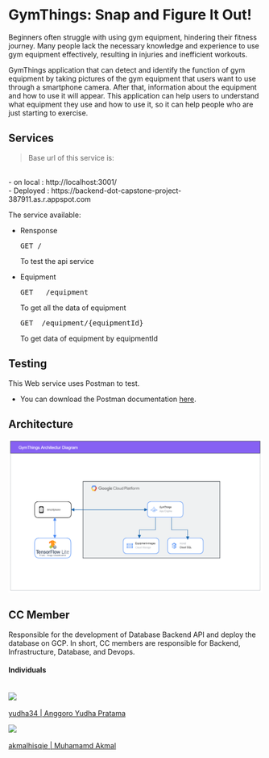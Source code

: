 # GymThings: Snap and Figure It Out! 
Beginners often struggle with using gym equipment, hindering their fitness journey. Many people lack the necessary knowledge and experience to use gym equipment effectively, resulting in injuries and inefficient workouts.
<br />

GymThings application that can detect and identify the function of gym equipment by taking pictures of the gym equipment that users want to use through a smartphone camera. After that, information about the equipment and how to use it will appear. This application can help users to understand what equipment they use and how to use it, so it can help people who are just starting to exercise.


## Services
> Base url of this service is: 
<br />
- on local : http://localhost:3001/
<br />
- Deployed : https://backend-dot-capstone-project-387911.as.r.appspot.com
<br />

The service available:

- Rensponse
  <pre>GET /</pre>
  To test the api service 
 
- Equipment
  <pre>GET   /equipment</pre>
  To get all the data of equipment

  <pre>GET  /equipment/{equipmentId}</pre>
  To get data of equipment by equipmentId

 ## Testing

This Web service uses Postman to test.

- You can download the Postman documentation [here](https://documenter.getpostman.com/view/27965604/2s93sf1qwN).

## Architecture
<p align="center">
  <img src="image/Architecture%20Gymthings.png" alt="Konva logo" />
</p>

## CC Member 
Responsible for the development of Database Backend API and deploy the database on GCP. In short, CC members are responsible for Backend, Infrastructure, Database, and Devops.

#### Individuals
<br />

<a href="https://github.com/Capstone-Bangkit/cc/graphs/contributors">
  <img src="https://contrib.rocks/image?repo=yudha34/pbo" />
</a>
<a href="https://github.com/yudha34"><p>yudha34 | Anggoro Yudha Pratama</p>

<a href="https://github.com/Capstone-Bangkit/cc/graphs/contributors">
<img src="https://contrib.rocks/image?repo=akmalhisqie/portofolio-assesment" />
</a>
<a href="https://github.com/akmalhisqie"><p>akmalhisqie | Muhamamd Akmal</p>


